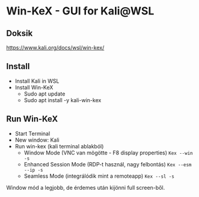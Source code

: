 # Win-KeX - GUI for Kali@WSL

## Doksik

https://www.kali.org/docs/wsl/win-kex/

## Install

- Install Kali in WSL
- Install Win-KeX
  - Sudo apt update
  - Sudo apt install -y kali-win-kex

## Run Win-KeX

- Start Terminal
- New window: Kali
- Run win-kex (kali terminal ablakból)
  - Window Mode (VNC van mögötte - F8 display properties)
		`Kex --win -s`
  - Enhanced Session Mode (RDP-t használ, nagy felbontás)
		`Kex --esm --ip -s`
  - Seamless Mode (integrálódik mint a remoteapp)
		`Kex --sl -s`

Window mód a legjobb, de érdemes <F8> után kijönni full screen-ből.
